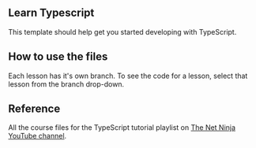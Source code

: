 ## Learn Typescript 

This template should help get you started developing with TypeScript.

## How to use the files
Each lesson has it's own branch. To see the code for a lesson, select that lesson from the branch drop-down.

## Reference
All the course files for the TypeScript tutorial playlist on [The Net Ninja YouTube channel](https://www.youtube.com/playlist?list=PL4cUxeGkcC9gUgr39Q_yD6v-bSyMwKPUI).
